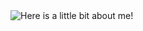 <img src="https://github.com/dziugaspeciulevicius/dziugaspeciulevicius/blob/master/output.gif" alt="Here is a little bit about me!">
